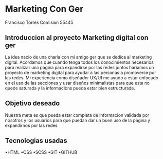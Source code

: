 # Marketing Con Ger
Francisco Torres Comision 55445

## Introduccion al proyecto Marketing digital con ger
La idea nacio de una charla con mi amigo ger que se dedica al marketing digital.
Acordamos que cuando tenga todos los conocimientos necesarios para realizar una pagina para 
expandirse por las redes juntos hariamos un proyecto de marketing digital para ayudar a las 
personas a promoverse por las redes.
Mi experiencia como diseñador UX/UI me ayudo a estar enfocado en el uso de las secciones y usar diseños minimalistas para que esta no quede saturada y la informacions pueda estar bien estructurada.

## Objetivo deseado
Nuestra meta es que pueda estar completa de informacion validada por nosotros y los usuarios para que puedan dar un buen uso de la pagina y expandirnos por las redes

## Tecnologias usadas
•HTML
•CSS
•SCSS
•GIT
•GITHUB



